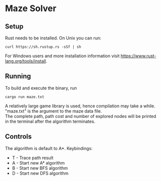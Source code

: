 # Maze Solver

## Setup
Rust needs to be installed. On Unix you can run:
```
curl https://sh.rustup.rs -sSf | sh
```

For Windows users and more installation information visit https://www.rust-lang.org/tools/install.

## Running
To build and execute the binary, run
```
cargo run maze.txt
```
A relatively large game library is used, hence compilation may take a while.
"maze.txt" is the argument to the maze data file.
<br>
The complete path, path cost and number of explored nodes will be printed in the terminal after the algorithm terminates.



## Controls
The algorithm is default to A*.
Keybindings:
- T - Trace path result
- A - Start new A* algorithm
- B - Start new BFS algorithm
- D - Start new DFS algorithm
